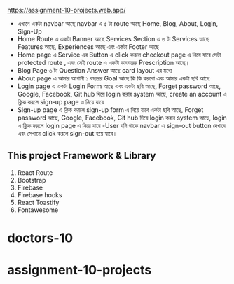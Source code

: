 https://assignment-10-projects.web.app/ 
- এখানে একটা navbar আছে navbar এ ৫ টা route আছে Home, Blog, About, Login, Sign-Up
- Home Route এ একটা Banner আছে Services Section এ ৬ টা Services আছে Features আছে, Experiences আছে এবং একটা Footer আছে
- Home page এ Service এর Button এ click করলে checkout page এ নিয়ে যাবে সেটা protected route , এবং সেই route এ একটা ডাক্তারের Prescription আছে।
- Blog Page ৩ টা Question Answer আছে card layout  এর মধ্যে
- About page এ আমার আগামী ১ বছরের Goal আছে কি কি করবো এবং আমার একটা ছবি আছে
- Login page এ একটা Login Form আছে এবং একটা ছবি আছে, Forget password আছে, Google, Facebook, Git hub দিয়ে login করার system আছে, create an account এ ক্লিক করলে sign-up page এ নিয়ে যাবে
- Sign-up page এ ক্লিক করলে sign-up form এ নিয়ে যাবে একটা ছবি আছে, Forget password আছে, Google, Facebook, Git hub দিয়ে login করার system আছে, login এ ক্লিক করলে login page এ নিয়ে যাবে
  -User যদি থাকে navbar এ sign-out button দেখাবে এবং সেখানে click করলে sign-out হয়ে যাবে।

## This project Framework & Library

1. React Route
2. Bootstrap
3. Firebase
4. Firebase hooks
5. React Toastify
6. Fontawesome
# doctors-10
# assignment-10-projects
